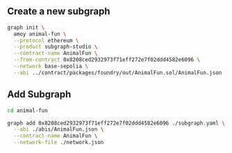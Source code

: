 

## Create a new subgraph

```bash
graph init \
  amoy animal-fun \
  --protocol ethereum \
  --product subgraph-studio \
  --contract-name AnimalFun \
  --from-contract 0x8208ced2932973f71eff272e7f02ddd4582e6096 \
  --network base-sepolia \
  --abi ../contract/packages/foundry/out/AnimalFun.sol/AnimalFun.json
```

## Add Subgraph

```bash
cd animal-fun
```

```bash
graph add 0x8208ced2932973f71eff272e7f02ddd4582e6096 ./subgraph.yaml \
  --abi ./abis/AnimalFun.json \
  --contract-name AnimalFun \
  --network-file ./network.json
```
